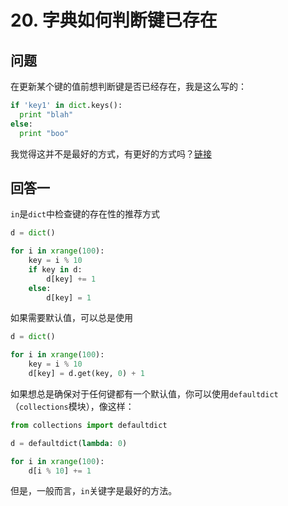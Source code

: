 # 20. 字典如何判断键已存在

## 问题

在更新某个键的值前想判断键是否已经存在，我是这么写的：

```python
if 'key1' in dict.keys():
  print "blah"
else:
  print "boo"
```

我觉得这并不是最好的方式，有更好的方式吗？[链接](https://stackoverflow.com/questions/1602934/check-if-a-given-key-already-exists-in-a-dictionary)

## 回答一

`in`是`dict`中检查键的存在性的推荐方式

```python
d = dict()

for i in xrange(100):
    key = i % 10
    if key in d:
        d[key] += 1
    else:
        d[key] = 1
```

如果需要默认值，可以总是使用

```python
d = dict()

for i in xrange(100):
    key = i % 10
    d[key] = d.get(key, 0) + 1
```

如果想总是确保对于任何键都有一个默认值，你可以使用`defaultdict`（`collections`模块），像这样：

```python
from collections import defaultdict

d = defaultdict(lambda: 0)

for i in xrange(100):
    d[i % 10] += 1
```

但是，一般而言，`in`关键字是最好的方法。
